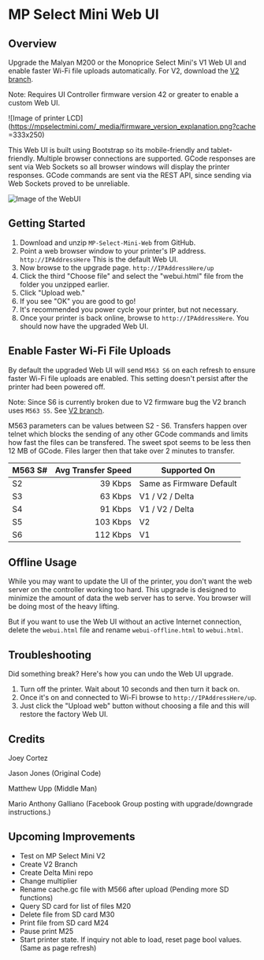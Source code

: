 # MP Select Mini Web UI

## Overview

Upgrade the Malyan M200 or the Monoprice Select Mini's V1 Web UI and enable faster Wi-Fi file uploads automatically. For V2, download the [V2 branch](https://github.com/nokemono42/MP-Select-Mini-Web/tree/v2).

Note: Requires UI Controller firmware version 42 or greater to enable a custom Web UI.

![Image of printer LCD](https://mpselectmini.com/_media/firmware_version_explanation.png?cache =333x250)

This Web UI is built using Bootstrap so its mobile-friendly and tablet-friendly. Multiple browser connections are supported. GCode responses are sent via Web Sockets so all browser windows will display the printer responses. GCode commands are sent via the REST API, since sending via Web Sockets proved to be unreliable.

![Image of the WebUI](https://raw.githubusercontent.com/nokemono42/MP-Select-Mini-Web/master/screenshot.png)


## Getting Started

1. Download and unzip `MP-Select-Mini-Web` from GitHub.
2. Point a web browser window to your printer's IP address. `http://IPAddressHere` This is the default Web UI.
3. Now browse to the upgrade page. `http://IPAddressHere/up`
4. Click the third "Choose file" and select the "webui.html" file from the folder you unzipped earlier.
5. Click "Upload web."
6. If you see "OK" you are good to go!
7. It's recommended you power cycle your printer, but not necessary.
8. Once your printer is back online, browse to `http://IPAddressHere`. You should now have the upgraded Web UI.


## Enable Faster Wi-Fi File Uploads

By default the upgraded Web UI will send `M563 S6` on each refresh to ensure faster Wi-Fi file uploads are enabled. This setting doesn't persist after the printer had been powered off.

Note: Since S6 is currently broken due to V2 firmware bug the V2 branch uses `M563 S5`. See [V2 branch](https://github.com/nokemono42/MP-Select-Mini-Web/tree/v2).

M563 parameters can be values between S2 - S6. Transfers happen over telnet which blocks the sending of any other GCode commands and limits how fast the files can be transfered. The sweet spot seems to be less then 12 MB of GCode. Files larger then that take over 2 minutes to transfer.

| M563 S# | Avg Transfer Speed | Supported On             |
| ------- | -----------------: | ------------------------ |
| S2      |            39 Kbps | Same as Firmware Default |
| S3      |            63 Kbps | V1 / V2 / Delta          |
| S4      |            91 Kbps | V1 / V2 / Delta          |
| S5      |           103 Kbps | V2                       |
| S6      |           112 Kbps | V1                       |


## Offline Usage

While you may want to update the UI of the printer, you don't want the web server on the controller working too hard. This upgrade is designed to minimize the amount of data the web server has to serve. You browser will be doing most of the heavy lifting.

But if you want to use the Web UI without an active Internet connection, delete the `webui.html` file and rename `webui-offline.html` to `webui.html`.


## Troubleshooting

Did something break? Here's how you can undo the Web UI upgrade.

1. Turn off the printer. Wait about 10 seconds and then turn it back on.
2. Once it's on and connected to Wi-Fi browse to `http://IPAddressHere/up`.
3. Just click the "Upload web" button without choosing a file and this will restore the factory Web UI.


## Credits

Joey Cortez

Jason Jones (Original Code)

Matthew Upp (Middle Man)

Mario Anthony Galliano (Facebook Group posting with upgrade/downgrade instructions.)


## Upcoming Improvements

* Test on MP Select Mini V2
* Create V2 Branch
* Create Delta Mini repo
* Change multiplier
* Rename cache.gc file with M566 after upload (Pending more SD functions)
* Query SD card for list of files M20
*   Delete file from SD card M30
*   Print file from SD card M24
*   Pause print M25
* Start printer state. If inquiry not able to load, reset page bool values. (Same as page refresh)